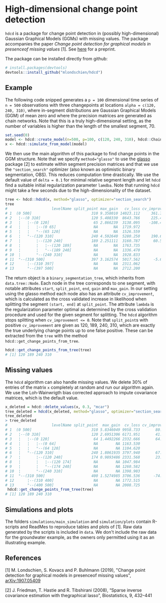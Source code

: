 # High-dimensional change point detection
`hdcd` is a package for change point detection in (possibly high-dimensional) Gaussian Graphical Models (GGMs) with missing values. The package accompanies the paper _Change point detection for graphical models in presenceof missing values_ [1]. See  [here](https://arxiv.org/abs/1907.05409) for a preprint.

The package can be installed directly from github:
```R
# install.packages(devtools)
devtools::install_github("mlondschien/hdcd")
```

## Example
The following code snipped generates a `p = 100` dimensional time series of `n = 500` observations with three changepoints at locations `alpha = c(120, 240, 310)`, where in-segment distributions are Gaussian Graphical Models (GGM) of mean zero and where the precision matrices are generated as chain networks. Note that this is a truly high-dimensional setting, as the number of variables is higher than the length of the smallest segment, 70.

```R
set.seed(0)
model <- hdcd::create_model(n=500, p=100, c(120, 240, 310), hdcd::ChainNetwork)
x <- hdcd::simulate_from_model(model)
```

We then use the main algorithm of this package to find change points in the GGM structure. Note that we specify `method="glasso"` to use the [glasso](https://cran.r-project.org/web/packages/glasso/index.html) package [2] to estimate within segment precision matrices and that we use the `"section_search"` optimizer (also known as optimistic binary segmentation, OBS). This reduces computation time drastically. We use the default value of `delta = 0.1` for minimal relative segment length and let `hdcd` find a suitable initial regularization parameter `lamdba`. Note that running `hdcd` might take a few seconds due to the high-dimensionality of the dataset.
```R
tree <- hdcd::hdcd(x, method="glasso", optimizer="section_search")
tree
#                    levelName split_point max_gain   cv_loss cv_improvement     lambda
# 1  (0 500]                           310 9.358010 14023.112     361.784038 0.06944723
# 2   ¦--(0 310]                       120 5.408330  8643.766     225.420988 0.09821322
# 3   ¦   ¦--(0 120]                    65 2.866239  3138.095    -108.436406 0.09821322
# 4   ¦   ¦   ¦--(0 65]                 NA       NA  1719.972             NA 0.19642644
# 5   ¦   ¦   °--(65 120]               NA       NA  1526.559             NA 0.19642644
# 6   ¦   °--(120 310]                 240 4.592640  5280.250     190.629298 0.13889447
# 7   ¦       ¦--(120 240]             189 2.251111  3160.787      60.582240 0.13889447
# 8   ¦       ¦   ¦--(120 189]          NA       NA  1763.735             NA 0.19642644
# 9   ¦       ¦   °--(189 240]          NA       NA  1336.470             NA 0.27778893
# 10  ¦       °--(240 310]              NA       NA  1928.833             NA 0.19642644
# 11  °--(310 500]                     397 3.162574  5017.562      -5.699871 0.06944723
# 12      ¦--(310 397]                  NA       NA  2311.062             NA 0.19642644
# 13      °--(397 500]                  NA       NA  2712.200             NA 0.13889447
```
The return object is a `binary_segmentation_tree`, which inherits from `data.tree::Node`. Each node in the tree corresponds to one segment, with notable attributes `start`, `split_point`, `end`, `gain` and `max_gain`. In our setting using the glasso method each node also has an attribute `cv_improvement`, which is calculated as the cross validated increase in likelihood when splitting the segment `(start, end]` at `split_point`. The attribute `lambda` is the regularization parameter optimal as determined by the cross validation procedure and used for the given segment for splitting. The `hdcd` algorithm stops splitting when `cv_improvement <= 0`. Note that `split_point`s with positive `cv_improvement` are given as 120, 189, 240, 310, which are exactly the true underlying change points up to one false positive. These can be extracted from the `tree` with the method `hdcd::get_change_points_from_tree`. 

```R
hdcd::get_change_points_from_tree(tree)
# [1] 120 189 240 310
```

## Missing values
The `hdcd` algorithm can also handle missing values. We delete 30% of entries of the matrix `x` completely at random and run our algorithm again. We use the Loh-Wainwrigth bias corrected approach to impute covariance matrices, which is the default value.

```R
x_deleted = hdcd::delete_values(x, 0.3, "mcar")
tree_deleted = hdcd(x_deleted, method="glasso", optimizer="section_search")
tree_deleted
> tree_deleted
#                    levelName split_point  max_gain  cv_loss cv_improvement     lambda
# 1  (0 500]                           310 5.8346049 9958.733       80.24636 0.08638148
# 2   ¦--(0 310]                       120 2.6951306 6171.951       41.34443 0.12216187
# 3   ¦   ¦--(0 120]                    64 1.4492266 2332.666       64.51703 0.12216187
# 4   ¦   ¦   ¦--(0 64]                 NA        NA 1163.530             NA 0.24432373
# 5   ¦   ¦   °--(64 120]               NA        NA 1104.620             NA 0.24432373
# 6   ¦   °--(120 310]                 240 1.8061935 3797.940       67.46934 0.17276297
# 7   ¦       ¦--(120 240]             174 0.9893486 2331.568       23.00253 0.17276297
# 8   ¦       ¦   ¦--(120 174]          NA        NA 1047.984             NA 0.24432373
# 9   ¦       ¦   °--(174 240]          NA        NA 1260.582             NA 0.24432373
# 10  ¦       °--(240 310]              NA        NA 1398.903             NA 0.17276297
# 11  °--(310 500]                     400 1.5274985 3706.536      -74.70367 0.12216187
# 12      ¦--(310 400]                  NA        NA 1772.515             NA 0.17276297
# 13      °--(400 500]                  NA        NA 2008.725             NA 0.17276297
 hdcd::get_change_points_from_tree(tree)
# [1] 120 189 240 310
```
## Simulations and plots
The folders `simulations/main_simulation` and `simulation/plots` contain R-scripts and ReadMes to reproduce tables and plots of [1]. Raw data generated by the scripts is included in `data`. We don't include the raw data for the groundwater example, as the owners only permitted using it as an illustrating example.

## References
[1] M. Londschien, S. Kovacs and P. Buhlmann (2019), "Change point detection for graphical models in presenceof missing values", [arXiv:1907.05409](https://arxiv.org/abs/1907.05409)

[2] J. Friedman, T. Hastie and R. Tibshirani (2008), “Sparse inverse covariance estimation with thegraphical lasso", Biostatistics, 9, 432–441
